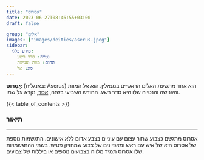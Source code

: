 ```yaml
---
title: "אסרוס"
date: 2023-06-27T08:46:55+03:00
draft: false

group: "אלים"
images: ["images/deities/aserus.jpeg"]
sidebar:
  מידע כללי:
    נטייה: סדר רשע
    תחום: מוות וענישה
    סוג: אל
---
```


**אָסֵרוּס** (באנגלית: Aserus) הוא אחד מתשעת האלים הראשיים במנאלין. הוא אל המוות והענישה והנטייה שלו היא סדר רשע. החודש השביעי בשנה, [אסר](../../history/calender/aser), נקרא על שמו.

{{< table_of_contents >}}

### תיאור

---

אסרוס מתגשם כצבוע שחור עצום עם עיניים בצבע אדום ללא אישונים. התגשמות נוספת של אסרוס היא של איש עם ראש ומאפיינים של צבוע שמחזיק פטיש.
בשתי ההתגשמויות שלו אסרוס תמיד מלווה בצבועים נוספים או ביללות של צבועים.
